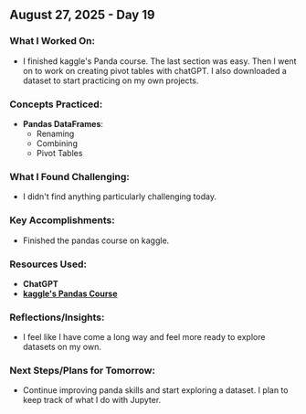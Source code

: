 ## August 27, 2025 - Day 19

### What I Worked On:  
- I finished kaggle's Panda course. The last section was easy. Then I went on to work on creating pivot tables with chatGPT. I also downloaded a dataset to start practicing on my own projects. 

### Concepts Practiced:  
- **Pandas DataFrames**: 
    - Renaming
    - Combining
    - Pivot Tables 
       
### What I Found Challenging:  
- I didn't find anything particularly challenging today.  

### Key Accomplishments:  
- Finished the pandas course on kaggle.
    
### Resources Used:  
- **ChatGPT**
- [**kaggle's Pandas Course**](https://www.kaggle.com/learn/pandas)

### Reflections/Insights:
- I feel like I have come a long way and feel more ready to explore datasets on my own. 
  
### Next Steps/Plans for Tomorrow: 
- Continue improving panda skills and start exploring a dataset. I plan to keep track of what I do with Jupyter.



